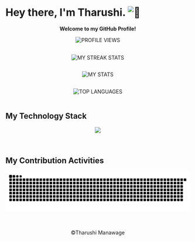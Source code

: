 <h1> Hey there, I'm Tharushi. <img alt="👋" width="30px" src="https://github.com/TheDudeThatCode/TheDudeThatCode/blob/master/Assets/Hi.gif"> </h1>

<!--
**tharushi-manawage/tharushi-manawage** is a ✨ _special_ ✨ repository because its `README.md` (this file) appears on your GitHub profile.

Here are some ideas to get you started:

- 🔭 I’m currently working on ...
- 🌱 I’m currently learning ...
- 👯 I’m looking to collaborate on ...
- 🤔 I’m looking for help with ...
- 💬 Ask me about ...
- 📫 How to reach me: ...
- 😄 Pronouns: ...
- ⚡ Fun fact: ...
-->

<p align="center"> <b> Welcome to my GitHub Profile! </b> </p>

<p align="center">
  <img alt="PROFILE VIEWS" src="https://komarev.com/ghpvc/?username=tharushi-manawage"/>
</p>

<br>

<div align="center">
  <img alt="MY STREAK STATS" src="https://github-readme-streak-stats.herokuapp.com/?user=tharushi-manawage&theme=gruvbox&border_radius=3%"/>

  ##

  <!-- ![tharushi's github stats](https://github-readme-stats.vercel.app/api?username=tharushi-manawage&show_icons=true&theme=gruvbox)  -->
  <img alt="MY STATS" src="https://github-readme-stats.vercel.app/api?username=tharushi-manawage&show_icons=true&theme=gruvbox&border_radius=15%"/>

  ##

  <!-- ![Top Langs](https://github-readme-stats.vercel.app/api/top-langs/?username=tharushi-manawage&layout=compact&theme=gruvbox) -->
  <img alt="TOP LANGUAGES" src="https://github-readme-stats.vercel.app/api/top-langs/?username=tharushi-manawage&layout=compact&theme=gruvbox&border_radius=15%"/>
</div>

<br>

## My Technology Stack

<p align="center">
  <img src="https://skillicons.dev/icons?i=html,css,java,javascript,ts,bootstrap,angular,spring,nodejs,npm,express,nestjs,mysql,postgres,docker,git,github,postman,googlecloud,windows,linux,figma&theme=light">
</p>

<br>

## My Contribution Activities

<div align="center">
  <!--  <img alt="CONTRIBUTIONS GRID" src="https://raw.githubusercontent.com/salesp07/salesp07/output/github-contribution-grid-snake.svg"/>  -->
  
  <!--  ![snake gif](https://github.com/tharushi-manawage/tharushi-manawage/blob/output/github-snake-dark.svg)  -->
  <img alt="MY CONTRIBUTIONS GRID" src="https://github.com/tharushi-manawage/tharushi-manawage/blob/output/github-snake-dark.svg"/>
</div>

<br>

##

<p align="center"> ©Tharushi Manawage </p>

